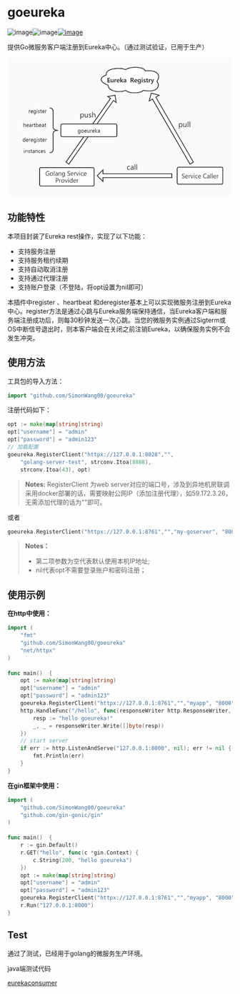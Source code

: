 # goeureka

![image](https://img.shields.io/badge/build-passing-blue)![image](https://img.shields.io/badge/goeureka-v1.0.1-blue)[![image](https://img.shields.io/badge/contributors-1-blue)](https://github.com/SimonWang00/goeureka/graphs/contributors)

提供Go微服务客户端注册到Eureka中心。（通过测试验证，已用于生产）

![](assets/goeureka.jpg)

## 功能特性

本项目封装了Eureka rest操作，实现了以下功能：

- 支持服务注册 
- 支持服务租约续期
- 支持自动取消注册 
- 支持通过代理注册
- 支持账户登录（不登陆，将opt设置为nil即可）


本插件中register 、heartbeat 和deregister基本上可以实现微服务注册到Eureka中心。register方法是通过心跳与Eureka服务端保持通信，当Eureka客户端和服务端注册成功后，则每30秒钟发送一次心跳。当您的微服务实例通过Sigterm或OS中断信号退出时，则本客户端会在关闭之前注销Eureka，以确保服务实例不会发生冲突。

## 使用方法

工具包的导入方法：

```go
import "github.com/SimonWang00/goeureka"
```

注册代码如下：

```go
opt := make(map[string]string)
opt["username"] = "admin"
opt["password"] = "admin123"
// 加载配置
goeureka.RegisterClient("httpx://127.0.0.1:8028","",
    "golang-server-test", strconv.Itoa(8888),
    strconv.Itoa(43), opt)
```

> **Notes:** RegisterClient 为web server对应的端口号，涉及到异地机房联调采用docker部署的话，需要映射公网IP（添加注册代理），如59.172.3.26，
> 无需添加代理的话为""即可。

或者

```go
goeureka.RegisterClient("httpx://127.0.0.1:8761","","my-goserver", "8000", "43",nil)
```

> **Notes：**
> - 第二项参数为空代表默认使用本机IP地址;
> - nil代表opt不需要登录账户和密码注册；

## 使用示例

**在http中使用：**

```go
import (
	"fmt"
	"github.com/SimonWang00/goeureka"
	"net/httpx"
)

func main()  {
    opt := make(map[string]string)
    opt["username"] = "admin"
    opt["password"] = "admin123"
	goeureka.RegisterClient("httpx://127.0.0.1:8761","","myapp", "8000", "43",opt)
	http.HandleFunc("/hello", func(responseWriter http.ResponseWriter, request *http.Request) {
		resp := "hello goeureka!"
		_, _ = responseWriter.Write([]byte(resp))
	})
	// start server
	if err := http.ListenAndServe("127.0.0.1:8000", nil); err != nil {
		fmt.Println(err)
	}
}
```

**在gin框架中使用：**

```go
import (
	"github.com/SimonWang00/goeureka"
	"github.com/gin-gonic/gin"
)

func main()  {
    r := gin.Default()
    r.GET("hello", func(c *gin.Context) {
        c.String(200, "hello goeureka")
    })
    opt := make(map[string]string)
    opt["username"] = "admin"
    opt["password"] = "admin123"
    goeureka.RegisterClient("httpx://127.0.0.1:8761","","myapp", "8000", "43",opt)
    r.Run("127.0.0.1:8000")
}
```

## Test

 通过了测试，已经用于golang的微服务生产环境。

java端测试代码

[eurekaconsumer](!https://github.com/SimonWang00/eurekaconsumer.git)